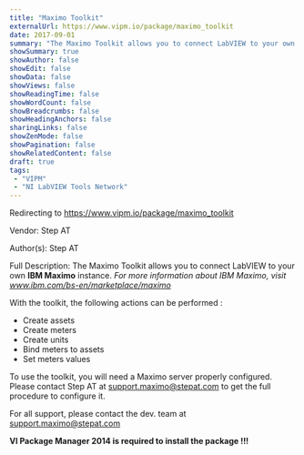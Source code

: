 ```yaml
---
title: "Maximo Toolkit"
externalUrl: https://www.vipm.io/package/maximo_toolkit
date: 2017-09-01
summary: "The Maximo Toolkit allows you to connect LabVIEW to your own **IBM Maximo** instance."
showSummary: true
showAuthor: false
showEdit: false
showData: false
showViews: false
showReadingTime: false
showWordCount: false
showBreadcrumbs: false
showHeadingAnchors: false
sharingLinks: false
showZenMode: false
showPagination: false
showRelatedContent: false
draft: true
tags:
 - "VIPM"
 - "NI LabVIEW Tools Network"
---
```


Redirecting to https://www.vipm.io/package/maximo_toolkit

Vendor: Step AT

Author(s): Step AT
 
Full Description:
The Maximo Toolkit allows you to connect LabVIEW to your own **IBM Maximo** instance. 
*For more information about IBM Maximo, visit  www.ibm.com/bs-en/marketplace/maximo*

With the toolkit, the following actions can be performed :

- Create assets
- Create meters
- Create units
- Bind meters to assets
- Set meters values

To use the toolkit, you will need a Maximo server properly configured. Please contact Step AT at support.maximo@stepat.com to get the full procedure to configure it.

For all support, please contact the dev. team at support.maximo@stepat.com

**VI Package Manager 2014 is required to install the package !!!**
